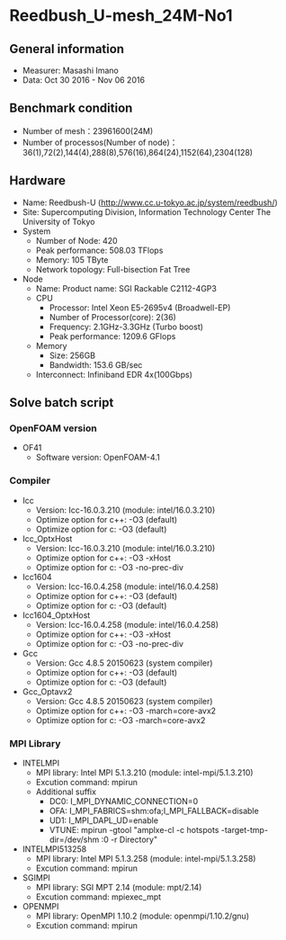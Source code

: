 # Reedbush_U-mesh_24M-No1

## General information

* Measurer:  Masashi Imano
* Data: Oct 30 2016 - Nov 06 2016

## Benchmark condition

* Number of mesh：23961600(24M)
* Number of processos(Number of node)：36(1),72(2),144(4),288(8),576(16),864(24),1152(64),2304(128)

## Hardware

* Name: Reedbush-U (http://www.cc.u-tokyo.ac.jp/system/reedbush/)
* Site: Supercomputing Division, Information Technology Center The University of Tokyo
* System
  * Number of Node: 420
  * Peak performance: 508.03 TFlops
  * Memory: 105 TByte
  * Network topology: Full-bisection Fat Tree
* Node
  * Name: Product name: SGI Rackable C2112-4GP3
  * CPU
    * Processor: Intel Xeon E5-2695v4 (Broadwell-EP)
    * Number of Processor(core): 2(36)
    * Frequency: 2.1GHz-3.3GHz (Turbo boost)
    * Peak performance: 1209.6 GFlops
  * Memory
    * Size: 256GB
    * Bandwidth: 153.6 GB/sec
  * Interconnect: Infiniband EDR 4x(100Gbps)

## Solve batch script

### OpenFOAM version

* OF41
  * Software version: OpenFOAM-4.1

### Compiler

* Icc
  * Version: Icc-16.0.3.210 (module: intel/16.0.3.210)
  * Optimize option for c++: -O3 (default)
  * Optimize option for c: -O3 (default)
* Icc_OptxHost
  * Version: Icc-16.0.3.210 (module: intel/16.0.3.210)
  * Optimize option for c++: -O3 -xHost
  * Optimize option for c: -O3 -no-prec-div
* Icc1604
  * Version: Icc-16.0.4.258 (module: intel/16.0.4.258)
  * Optimize option for c++: -O3 (default)
  * Optimize option for c: -O3 (default)
* Icc1604_OptxHost
  * Version: Icc-16.0.4.258 (module: intel/16.0.4.258)
  * Optimize option for c++: -O3 -xHost
  * Optimize option for c: -O3 -no-prec-div
* Gcc
  * Version: Gcc 4.8.5 20150623 (system compiler)
  * Optimize option for c++: -O3 (default)
  * Optimize option for c: -O3 (default)
* Gcc_Optavx2
  * Version: Gcc 4.8.5 20150623 (system compiler)
  * Optimize option for c++: -O3 -march=core-avx2
  * Optimize option for c: -O3 -march=core-avx2

### MPI Library 

* INTELMPI
  * MPI library: Intel MPI 5.1.3.210 (module: intel-mpi/5.1.3.210)
  * Excution command: mpirun
  * Additional suffix
    * DC0: I_MPI_DYNAMIC_CONNECTION=0 
    * OFA: I_MPI_FABRICS=shm:ofa;I_MPI_FALLBACK=disable
    * UD1: I_MPI_DAPL_UD=enable
    * VTUNE: mpirun -gtool "amplxe-cl -c hotspots -target-tmp-dir=/dev/shm :0 -r Directory"
* INTELMPI513258
  * MPI library: Intel MPI 5.1.3.258 (module: intel-mpi/5.1.3.258)
  * Excution command: mpirun
* SGIMPI
  * MPI library: SGI MPT 2.14 (module: mpt/2.14)
  * Excution command: mpiexec_mpt
* OPENMPI
  * MPI library: OpenMPI 1.10.2 (module: openmpi/1.10.2/gnu)
  * Excution command: mpirun
